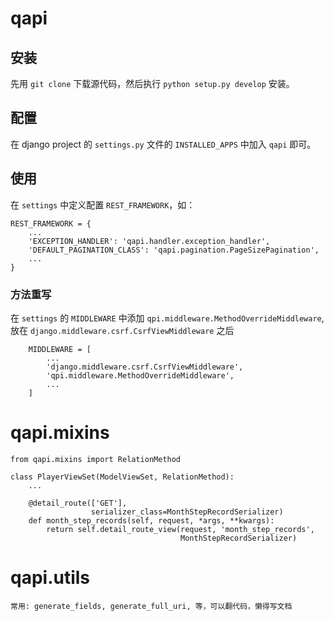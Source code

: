 # qapi

## 安装

先用 `git clone` 下载源代码，然后执行 `python setup.py develop` 安装。

## 配置

在 django project 的 `settings.py` 文件的 `INSTALLED_APPS` 中加入 `qapi` 即可。

## 使用

在 `settings` 中定义配置 `REST_FRAMEWORK`，如：

```
REST_FRAMEWORK = {
    ...
    'EXCEPTION_HANDLER': 'qapi.handler.exception_handler',
    'DEFAULT_PAGINATION_CLASS': 'qapi.pagination.PageSizePagination',
    ...
}
```

### 方法重写

在 `settings` 的 `MIDDLEWARE` 中添加 `qpi.middleware.MethodOverrideMiddleware`, 放在 `django.middleware.csrf.CsrfViewMiddleware` 之后

```
    MIDDLEWARE = [
        ...
        'django.middleware.csrf.CsrfViewMiddleware',
        'qpi.middleware.MethodOverrideMiddleware',
        ...
    ]
```

# qapi.mixins

```
from qapi.mixins import RelationMethod

class PlayerViewSet(ModelViewSet, RelationMethod):
    ...

    @detail_route(['GET'],
                  serializer_class=MonthStepRecordSerializer)
    def month_step_records(self, request, *args, **kwargs):
        return self.detail_route_view(request, 'month_step_records',
                                      MonthStepRecordSerializer)

```

# qapi.utils
```
常用: generate_fields, generate_full_uri, 等，可以翻代码，懒得写文档
```